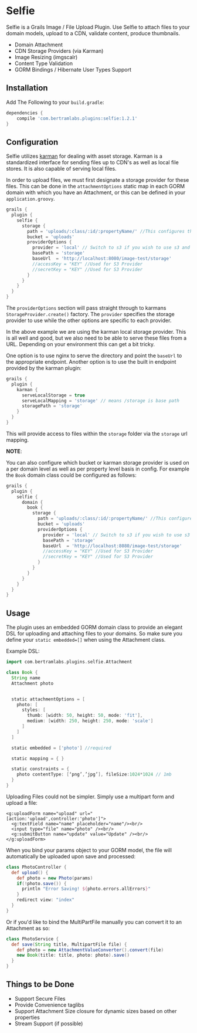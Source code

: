 Selfie
======

Selfie is a Grails Image / File Upload Plugin. Use Selfie to attach files to your domain models, upload to a CDN, validate content, produce thumbnails.

* Domain Attachment
* CDN Storage Providers (via Karman)
* Image Resizing (imgscalr)
* Content Type Validation
* GORM Bindings / Hibernate User Types Support

Installation
------------

Add The Following to your `build.gradle`:

```groovy
dependencies {
    compile 'com.bertramlabs.plugins:selfie:1.2.1'
}
```

Configuration
-------------

Selfie utilizes [karman](http://plugins.grails.org/plugin/bertramlabs/karman-grails) for dealing with asset storage. Karman is a standardized interface for sending files up to CDN's as well as local file stores. It is also capable of serving local files.

In order to upload files, we must first designate a storage provider for these files. This can be done in the `attachmentOptions` static map in each GORM domain with which you have an Attachment,
or this can be defined in your `application.groovy`.

```groovy
grails {
  plugin {
    selfie {
      storage {
        path = 'uploads/:class/:id/:propertyName/' //This configures the storage path of the files being uploaded by domain class name and property name and identifier in GORM
        bucket = 'uploads'
        providerOptions {
          provider = 'local' // Switch to s3 if you wish to use s3 and install the karman-aws plugin
          basePath = 'storage'
          baseUrl  = 'http://localhost:8080/image-test/storage'
          //accessKey = "KEY" //Used for S3 Provider
          //secretKey = "KEY" //Used for S3 Provider
        }
      }
    }
  }
}
```

The `providerOptions` section will pass straight through to karmans `StorageProvider.create()` factory. The `provider` specifies the storage provider to use while the other options are specific to each provider.

In the above example we are using the karman local storage provider. This is all well and good, but we also need to be able to serve these files from a URL. Depending on your environment this can get a bit tricky.

One option is to use nginx to serve the directory and point the `baseUrl` to the appropriate endpoint. Another option is to use the built in endpoint provided by the karman plugin:


```groovy
grails {
  plugin {
    karman {
      serveLocalStorage = true
      serveLocalMapping = 'storage' // means /storage is base path
      storagePath = 'storage'
    }
  }
}
```

This will provide access to files within the `storage` folder via the `storage` url mapping.


**NOTE**:

You can also configure which bucket or karman storage provider is used on a per domain level as well as per property level basis in config. For example the `Book` domain class could be configured as follows:

```groovy
grails {
  plugin {
    selfie {
      domain {
        book {
          storage {
            path = 'uploads/:class/:id/:propertyName/' //This configures the storage path of the files being uploaded by domain class name and property name and identifier in GORM
            bucket = 'uploads'
            providerOptions {
              provider = 'local' // Switch to s3 if you wish to use s3 and install the karman-aws plugin
              basePath = 'storage'
              baseUrl  = 'http://localhost:8080/image-test/storage'
              //accessKey = "KEY" //Used for S3 Provider
              //secretKey = "KEY" //Used for S3 Provider
            }
          }
        }
      }
    }
  }
}
```


Usage
-----

The plugin uses an embedded GORM domain class to provide an elegant DSL for uploading and attaching files to your domains. So make sure you define your `static embedded=[]` when using the Attachment class.

Example DSL:

```groovy
import com.bertramlabs.plugins.selfie.Attachment

class Book {
  String name
  Attachment photo


  static attachmentOptions = [
    photo: [
      styles: [
        thumb: [width: 50, height: 50, mode: 'fit'],
        medium: [width: 250, height: 250, mode: 'scale']
      ]
    ]
  ]

  static embedded = ['photo'] //required

  static mapping = { }

  static constraints = {
    photo contentType: [‘png’,’jpg’], fileSize:1024*1024 // 1mb
  }
}
```

Uploading Files could not be simpler. Simply use a multipart form and upload a file:

```gsp
<g:uploadForm name="upload" url="[action:'upload',controller:'photo']">
  <g:textField name="name" placeholder="name"/><br/>
  <input type="file" name="photo" /><br/>
  <g:submitButton name="update" value="Update" /><br/>
</g:uploadForm>
```

When you bind your params object to your GORM model, the file will automatically be uploaded upon save and processed:

```groovy
class PhotoController {
  def upload() {
    def photo = new Photo(params)
    if(!photo.save()) {
      println "Error Saving! ${photo.errors.allErrors}"
    }
    redirect view: "index"
  }
}
```

Or if you'd like to bind the MultiPartFile manually you can convert it to an Attachment as so:

```groovy
class PhotoService {
  def save(String title, MultipartFile file) {
    def photo = new AttachmentValueConverter().convert(file)
    new Book(title: title, photo: photo).save()
  }
}
```

Things to be Done
------------------
* Support Secure Files
* Provide Convenience taglibs
* Support Attachment Size closure for dynamic sizes based on other properties
* Stream Support (if possible)
